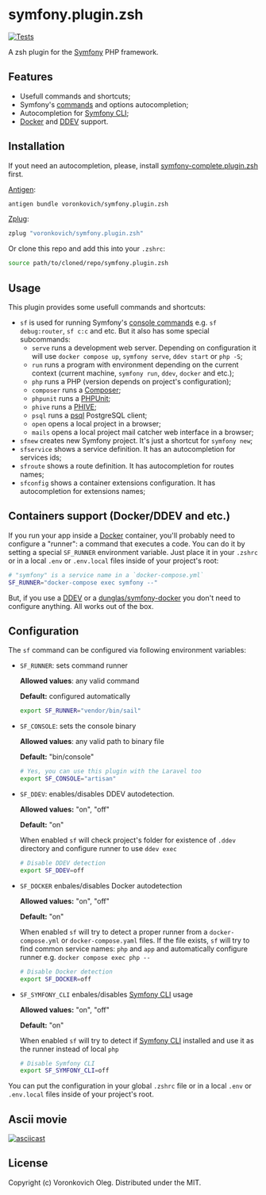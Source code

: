 # symfony.plugin.zsh

[![Tests](https://github.com/voronkovich/symfony.plugin.zsh/actions/workflows/tests.yaml/badge.svg)](https://github.com/voronkovich/symfony.plugin.zsh/actions/workflows/tests.yaml)

A zsh plugin for the [Symfony](https://symfony.com/) PHP framework.

## Features

* Usefull commands and shortcuts;
* Symfony's [commands](https://symfony.com/doc/current/console.html) and options autocompletion;
* Autocompletion for [Symfony CLI](https://symfony.com/download);
* [Docker](https://docker.com/) and [DDEV](https://ddev.com/) support.

## Installation

If yout need an autocompletion, please, install [symfony-complete.plugin.zsh](https://github.com/voronkovich/symfony-complete.plugin.zsh) first.

[Antigen](https://github.com/zsh-users/antigen):

```sh
antigen bundle voronkovich/symfony.plugin.zsh
```
[Zplug](https://github.com/zplug/zplug):

```sh
zplug "voronkovich/symfony.plugin.zsh"
```

Or clone this repo and add this into your `.zshrc`:

```sh
source path/to/cloned/repo/symfony.plugin.zsh
```

## Usage

This plugin provides some usefull commands and shortcuts:

* `sf` is used for running Symfony's [console commands](https://symfony.com/doc/current/console.html) e.g. `sf debug:router`, `sf c:c` and etc. But it also has some special subcommands:
  - `serve` runs a development web server. Depending on configuration it will use `docker compose up`,  `symfony serve`, `ddev start` or `php -S`;
  - `run` runs a program with environment depending on the current context (current machine, `symfony run`, `ddev`, `docker` and etc.);
  - `php` runs a PHP (version depends on project's configuration);
  - `composer` runs a [Composer](https://getcomposer.org/);
  - `phpunit` runs a [PHPUnit](https://phpunit.de/);
  - `phive` runs a [PHIVE](https://phar.io/);
  - `psql` runs a [psql](https://www.postgresql.org/docs/current/app-psql.html) PostgreSQL client;
  - `open` opens a local project in a browser;
  - `mails` opens a local project mail catcher web interface in a browser;
* `sfnew` creates new Symfony project. It's just a shortcut for `symfony new`;
* `sfservice` shows a service definition. It has an autocompletion for services ids;
* `sfroute` shows a route definition. It has autocompletion for routes names;
* `sfconfig` shows a container extensions configuration. It has autocompletion for extensions names;

## Containers support (Docker/DDEV and etc.)

If you run your app inside a [Docker](https://www.docker.com/) container, you'll probably need to configure a "runner": a command that executes a code. You can do it by setting a special `SF_RUNNER` environment variable. Just place it in your `.zshrc` or in a local `.env` or `.env.local` files inside of your project's root:

```sh
# "symfony" is a service name in a `docker-compose.yml`
SF_RUNNER="docker-compose exec symfony --"
```

But, if you use a [DDEV](https://ddev.com/) or a [dunglas/symfony-docker](https://github.com/dunglas/symfony-docker) you don't need to configure anything. All works out of the box.

## Configuration

The `sf` command can be configured via following environment variables:

- `SF_RUNNER`: sets command runner

   **Allowed values**: any valid command

   **Default:** configured automatically

   ```sh
   export SF_RUNNER="vendor/bin/sail"
   ```

- `SF_CONSOLE`: sets the console binary

   **Allowed values**: any valid path to binary file

   **Default:** "bin/console"

   ```sh
   # Yes, you can use this plugin with the Laravel too
   export SF_CONSOLE="artisan"
   ```
- `SF_DDEV`: enables/disables DDEV autodetection.

   **Allowed values:** "on", "off"

   **Default:** "on"

   When enabled `sf` will check project's folder for existence of `.ddev` directory and configure runner to use `ddev exec`

   ```sh
   # Disable DDEV detection
   export SF_DDEV=off
   ```

- `SF_DOCKER` enbales/disables Docker autodetection

   **Allowed values:** "on", "off"

   **Default:** "on"

   When enabled `sf` will try to detect a proper runner from a `docker-compose.yml` or `docker-compose.yaml` files. If the file exists, `sf` will try to find common service names: `php` and `app` and automatically configure runner e.g. `docker compose exec php --`

   ```sh
   # Disable Docker detection
   export SF_DOCKER=off
   ```

- `SF_SYMFONY_CLI` enbales/disables [Symfony CLI](https://symfony.com/download) usage 

   **Allowed values:** "on", "off"

   **Default:** "on"

   When enabled `sf` will try to detect if [Symfony CLI](https://symfony.com/download) installed and use it as the runner instead of local `php`

   ```sh
   # Disable Symfony CLI
   export SF_SYMFONY_CLI=off
   ```

You can put the configuration in your global `.zshrc` file or in a local `.env` or `.env.local` files inside of your project's root.

## Ascii movie

[![asciicast](https://asciinema.org/a/03shcf05p1wz0ppg2dambztig.png)](https://asciinema.org/a/03shcf05p1wz0ppg2dambztig)

## License

Copyright (c) Voronkovich Oleg. Distributed under the MIT.
